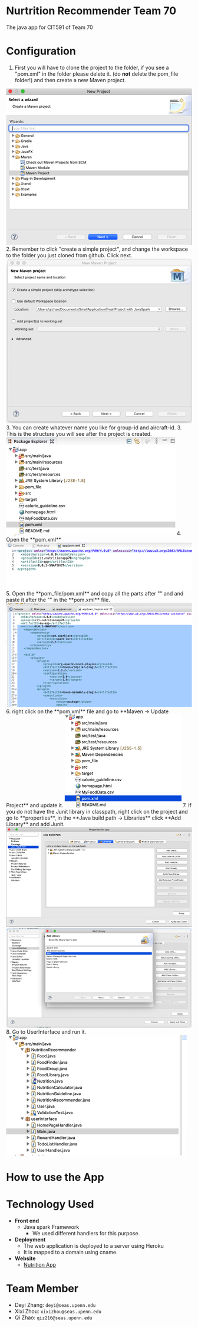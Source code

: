 # Nurtrition Recommender Team 70
The java app for CIT591 of Team 70

# Configuration
1. First you will have to clone the project to the folder, if you see a "pom.xml" in the folder please delete it. (do **not** delete the pom_file folder!) and then create a new Maven project.
<img src='https://github.com/qiz216/sparkjavaproject/blob/master/images/1.maven.png'>
2. Remember to click "create a simple project", and change the workspace to the folder you just cloned from github. Click next.
<img src='https://github.com/qiz216/sparkjavaproject/blob/master/images/2.configure_maven.png'>
3. You can create whatever name you like for group-id and aircraft-id.
3. This is the structure you will see after the project is created.
<img src='https://github.com/qiz216/sparkjavaproject/blob/master/images/3.pomfile.png'>
4. Open the **pom.xml** 
<img src='https://github.com/qiz216/sparkjavaproject/blob/master/images/4.replacepom.png'>
5. Open the **pom_file/pom.xml** and copy all the parts after "<dependencies>" and and paste it after the "</version>" in the **pom.xml** file.
<img src='https://github.com/qiz216/sparkjavaproject/blob/master/images/5.copy.png'>
6. right click on the **pom.xml** file and go to **Maven -> Update Project** and update it.
<img src='https://github.com/qiz216/sparkjavaproject/blob/master/images/6.updatemaven.png'>
7. If you do not have the Junit library in classpath, right click on the project and go to **properties**, in the **Java build path -> Libraries** click **Add Library** and add Junit.
<img src='https://github.com/qiz216/sparkjavaproject/blob/master/images/7.enablejunit.png'>
<img src='https://github.com/qiz216/sparkjavaproject/blob/master/images/8.junit.png'>
8. Go to UserInterface and run it.
<img src='https://github.com/qiz216/sparkjavaproject/blob/master/images/9.runMain.png'>

# How to use the App

# Technology Used
- **Front end**
  - Java spark Framework
  	- We used different handlers for this purpose.
- **Deployment**
  - The web application is deployed to a server using Heroku
  - It is mapped to a domain using cname.
- **Website**
  - <a href="http://www.qizhaolouis.com">Nutrition App</a>

# Team Member
- Deyi Zhang: `deyi@seas.upenn.edu`
- Xixi Zhou: `xixizhou@seas.upenn.edu`
- Qi Zhao: `qiz216@seas.upenn.edu`
